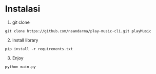 # Instalasi

1. git clone 
```
git clone https://github.com/nsandarma/play-music-cli.git playMusic
```
2. Install library
```
pip install -r requirements.txt
```
3. Enjoy
```
python main.py
```


